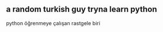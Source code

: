 a random turkish guy tryna learn python
--------------------------------------
python öğrenmeye çalışan rastgele biri

